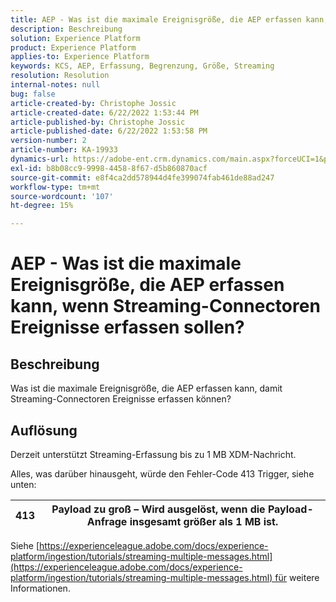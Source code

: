 ```yaml
---
title: AEP - Was ist die maximale Ereignisgröße, die AEP erfassen kann, wenn Streaming-Connectoren Ereignisse erfassen sollen?
description: Beschreibung
solution: Experience Platform
product: Experience Platform
applies-to: Experience Platform
keywords: KCS, AEP, Erfassung, Begrenzung, Größe, Streaming
resolution: Resolution
internal-notes: null
bug: false
article-created-by: Christophe Jossic
article-created-date: 6/22/2022 1:53:44 PM
article-published-by: Christophe Jossic
article-published-date: 6/22/2022 1:53:58 PM
version-number: 2
article-number: KA-19933
dynamics-url: https://adobe-ent.crm.dynamics.com/main.aspx?forceUCI=1&pagetype=entityrecord&etn=knowledgearticle&id=16f23eb7-32f2-ec11-bb3d-6045bd0158c7
exl-id: b8b08cc9-9998-4458-8f67-d5b860870acf
source-git-commit: e8f4ca2dd578944d4fe399074fab461de88ad247
workflow-type: tm+mt
source-wordcount: '107'
ht-degree: 15%

---
```


# AEP - Was ist die maximale Ereignisgröße, die AEP erfassen kann, wenn Streaming-Connectoren Ereignisse erfassen sollen?

## Beschreibung

Was ist die maximale Ereignisgröße, die AEP erfassen kann, damit Streaming-Connectoren Ereignisse erfassen können?

## Auflösung


Derzeit unterstützt Streaming-Erfassung bis zu 1 MB XDM-Nachricht.

Alles, was darüber hinausgeht, würde den Fehler-Code 413 Trigger, siehe unten:




| 413 | Payload zu groß – Wird ausgelöst, wenn die Payload-Anfrage insgesamt größer als 1 MB ist. |
| --- | --- |




Siehe [https://experienceleague.adobe.com/docs/experience-platform/ingestion/tutorials/streaming-multiple-messages.html](https://experienceleague.adobe.com/docs/experience-platform/ingestion/tutorials/streaming-multiple-messages.html) für weitere Informationen.
